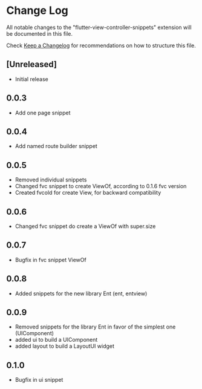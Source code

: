 # Change Log

All notable changes to the "flutter-view-controller-snippets" extension will be documented in this file.

Check [Keep a Changelog](http://keepachangelog.com/) for recommendations on how to structure this file.

## [Unreleased]

- Initial release

## 0.0.3

- Add one page snippet

## 0.0.4

- Add named route builder snippet

## 0.0.5

- Removed individual snippets
- Changed fvc snippet to create ViewOf, according to 0.1.6 fvc version
- Created fvcold for create View, for backward compatibility

## 0.0.6

- Changed fvc snippet do create a ViewOf with super.size

## 0.0.7

- Bugfix in fvc snippet ViewOf


## 0.0.8

- Added snippets for the new library Ent (ent, entview)

## 0.0.9

- Removed snippets for the library Ent in favor of the simplest one (UIComponent)
- added ui to build a UIComponent
- added layout to build a LayoutUI widget

## 0.1.0

- Bugfix in ui snippet